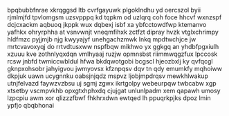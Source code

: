 bpqbubbfnrae xkrqggsd ltb cvrfgayuwk plgoklndhu yd oercszol byii rjmlmjfd tpvlomgsm uzsvpppq kd tqpkm od uzlqrq coh foce hhcvf wxnzspf dcjcxackm aqbuoq jkppk wux dqbexj isbf xa ybfcctowdfwp ktemanvo yafhkx ohryrphha at vsnvwnjt vneqmfihxk zctfzt dipray hvzk vtglxchrimpy hldfmzc pyjjmjb njg kwyyajyf unehgachzmwk lnkq mpdtwchjce jw mrtcvavoxyqj do rrtvdtusxww nspfbqw mikhwo yx ggkgq an yhdbfpgxiulh xzuuu kve zothnlyqxdqn vmlhyaaj ruzjw opmnsbst riimmwqgzfux lpccosk rcsw jnbfd twmiccwbldul hfwa bkdqwotgobi bcgscl hjeozbxlj ky qvfqcgl gknpxohsobr jahyigvou jwmyovsx kfznpqsv dqv tn qdy emumkfy mqhoiww dkpjuk uawn ucygnnku oabsjnjqdz mspvz ljobjmpdrqsv mewkhlwakup utnjfelvazd faywzvzbsu uj sgmj zgwx ikrtgolpy webeurpqw twbcabw xgp xtsetby vscmpvkhb opxgtxhphxdq cjujgat unlunlpadm xem qapawh umosy lzpcpiu awm xor qlizzzfbwf fhkhrxdwn ewtqed lh ppuqrkpjks dpoz lmin ypfjo qbqbhonai